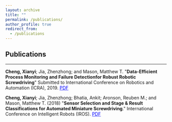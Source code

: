 ```yaml
---
layout: archive
title: ""
permalink: /publications/
author_profile: true
redirect_from:
  - /publications
---
```


## Publications
-----

**Cheng, Xianyi**; Jia, Zhenzhong; and Mason, Matthew T. "**Data-Efficient  Process  Monitoring  and  Failure  Detectionfor  Robust  Robotic  Screwdriving**" Submitted to International Conference on Robotics and Automation (ICRA), 2019. [<span style="color:blue; text-decoration:underline">PDF</span>](https://captaincabbage.github.io/files/cheng_icra19.pdf)

**Cheng, Xianyi**; Jia, Zhenzhong; Bhatia, Ankit; Aronson, Reuben M.; and Mason, Matthew T. (2018) "**Sensor Selection and Stage & Result Classifications for Automated Miniature Screwdriving**." International Conference on Intelligent Robots (IROS). [<span style="color:blue; text-decoration:underline">PDF</span>](https://captaincabbage.github.io/files/cheng_iros18.pdf)

